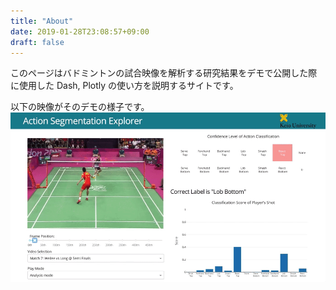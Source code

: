 ```yaml
---
title: "About"
date: 2019-01-28T23:08:57+09:00
draft: false
---
```


このページはバドミントンの試合映像を解析する研究結果をデモで公開した際に使用した Dash, Plotly の使い方を説明するサイトです。

以下の映像がそのデモの様子です。
![demo](/hugo-docs/static/img/demo.gif)
